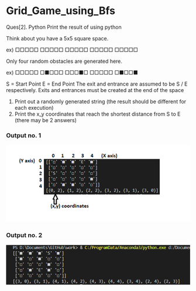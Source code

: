 # Grid_Game_using_Bfs

Ques[2]. Python
Print the result of using python

Think about you have a 5x5 square space.

ex)
□□□□□
□□□□□
□□□□□
□□□□□
□□□□□

Only four random obstacles are generated here.

ex)
□□□□□
□■□□□
□□□■□
□□□□□
□■□□■

S = Start Point
E = End Point
The exit and entrance are assumed to be S / E respectively.
Exits and entrances must be created at the end of the space

1. Print out a randomly generated string (the result should be different for each execution)
2. Print the x_y coordinates that reach the shortest distance from S to E (there may be 2 answers)

### Output no. 1
![](ScreenShot1.png)

### Output no. 2
![](ScreenShot2.png)
